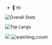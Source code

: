 - 👋 Hi


![Overall Stats](https://github-readme-stats.vercel.app/api?username=gulfurs&count_private=true&show_icons=true&hide=contribs)

![Top Langs](https://github-readme-stats.vercel.app/api/top-langs/?username=gulfurs&layout=compact)

<img src="https://github-profile-trophy.vercel.app/?username=gulfurs&theme=juicyfresh&no-bg=true" />

<img src="https://komarev.com/ghpvc/?username=gulfurs&color=brightgreen" alt="watching_count" />
<!---
gulfurs/gulfurs is a ✨ special ✨ repository because its `README.md` (this file) appears on your GitHub profile.
You can click the Preview link to take a look at your changes.
--->
